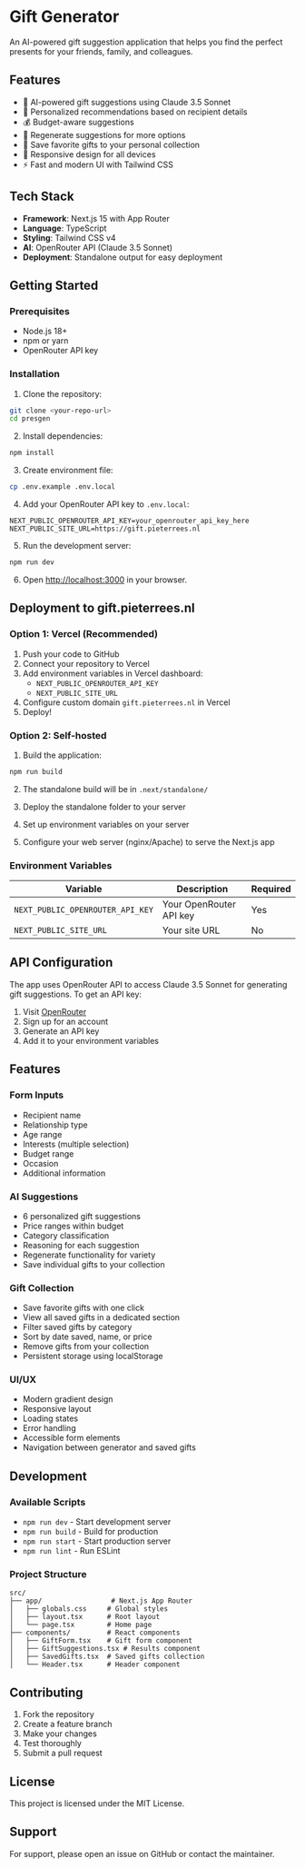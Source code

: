 # Gift Generator

An AI-powered gift suggestion application that helps you find the perfect presents for your friends, family, and colleagues.

## Features

- 🤖 AI-powered gift suggestions using Claude 3.5 Sonnet
- 🎯 Personalized recommendations based on recipient details
- 💰 Budget-aware suggestions
- 🔄 Regenerate suggestions for more options
- 💝 Save favorite gifts to your personal collection
- 📱 Responsive design for all devices
- ⚡ Fast and modern UI with Tailwind CSS

## Tech Stack

- **Framework**: Next.js 15 with App Router
- **Language**: TypeScript
- **Styling**: Tailwind CSS v4
- **AI**: OpenRouter API (Claude 3.5 Sonnet)
- **Deployment**: Standalone output for easy deployment

## Getting Started

### Prerequisites

- Node.js 18+ 
- npm or yarn
- OpenRouter API key

### Installation

1. Clone the repository:
```bash
git clone <your-repo-url>
cd presgen
```

2. Install dependencies:
```bash
npm install
```

3. Create environment file:
```bash
cp .env.example .env.local
```

4. Add your OpenRouter API key to `.env.local`:
```env
NEXT_PUBLIC_OPENROUTER_API_KEY=your_openrouter_api_key_here
NEXT_PUBLIC_SITE_URL=https://gift.pieterrees.nl
```

5. Run the development server:
```bash
npm run dev
```

6. Open [http://localhost:3000](http://localhost:3000) in your browser.

## Deployment to gift.pieterrees.nl

### Option 1: Vercel (Recommended)

1. Push your code to GitHub
2. Connect your repository to Vercel
3. Add environment variables in Vercel dashboard:
   - `NEXT_PUBLIC_OPENROUTER_API_KEY`
   - `NEXT_PUBLIC_SITE_URL`
4. Configure custom domain `gift.pieterrees.nl` in Vercel
5. Deploy!

### Option 2: Self-hosted

1. Build the application:
```bash
npm run build
```

2. The standalone build will be in `.next/standalone/`

3. Deploy the standalone folder to your server

4. Set up environment variables on your server

5. Configure your web server (nginx/Apache) to serve the Next.js app

### Environment Variables

| Variable | Description | Required |
|----------|-------------|----------|
| `NEXT_PUBLIC_OPENROUTER_API_KEY` | Your OpenRouter API key | Yes |
| `NEXT_PUBLIC_SITE_URL` | Your site URL | No |

## API Configuration

The app uses OpenRouter API to access Claude 3.5 Sonnet for generating gift suggestions. To get an API key:

1. Visit [OpenRouter](https://openrouter.ai/)
2. Sign up for an account
3. Generate an API key
4. Add it to your environment variables

## Features

### Form Inputs
- Recipient name
- Relationship type
- Age range
- Interests (multiple selection)
- Budget range
- Occasion
- Additional information

### AI Suggestions
- 6 personalized gift suggestions
- Price ranges within budget
- Category classification
- Reasoning for each suggestion
- Regenerate functionality for variety
- Save individual gifts to your collection

### Gift Collection
- Save favorite gifts with one click
- View all saved gifts in a dedicated section
- Filter saved gifts by category
- Sort by date saved, name, or price
- Remove gifts from your collection
- Persistent storage using localStorage

### UI/UX
- Modern gradient design
- Responsive layout
- Loading states
- Error handling
- Accessible form elements
- Navigation between generator and saved gifts

## Development

### Available Scripts

- `npm run dev` - Start development server
- `npm run build` - Build for production
- `npm run start` - Start production server
- `npm run lint` - Run ESLint

### Project Structure

```
src/
├── app/                 # Next.js App Router
│   ├── globals.css     # Global styles
│   ├── layout.tsx      # Root layout
│   └── page.tsx        # Home page
├── components/         # React components
│   ├── GiftForm.tsx    # Gift form component
│   ├── GiftSuggestions.tsx # Results component
│   ├── SavedGifts.tsx  # Saved gifts collection
│   └── Header.tsx      # Header component
```

## Contributing

1. Fork the repository
2. Create a feature branch
3. Make your changes
4. Test thoroughly
5. Submit a pull request

## License

This project is licensed under the MIT License.

## Support

For support, please open an issue on GitHub or contact the maintainer.
